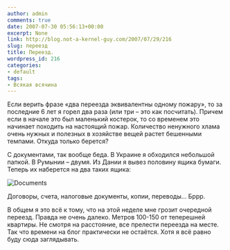 ```yaml
---
author: admin
comments: true
date: 2007-07-30 05:56:13+00:00
excerpt: None
link: http://blog.not-a-kernel-guy.com/2007/07/29/216
slug: переезд
title: Переезд.
wordpress_id: 216
categories:
- default
tags:
- Всякая всячина
---
```


Если верить фразе «два переезда эквивалентны одному пожару», то за последние 6 лет я горел два раза (или три – это как посчитать). Причем если в начале это был маленький костерок, то со временем это начинает походить на настоящий пожар. Количество ненужного хлама очень нужных и полезных в хозяйстве вещей растет бешенными темпами. Откуда только берется? 

С документами, так вообще беда. В Украине я обходился небольшой папкой. В Румынии – двумя. Из Дании я вывез половину ящика бумаги. Теперь их наберется на два таких ящика:



![Documents](http://blog.not-a-kernel-guy.com/wp-content/uploads/2007/07/docs.jpg)



Договоры, счета, налоговые документы, копии, переводы... Бррр.

В общем я это всё к тому, что на этой неделе мне грозит очередной переезд. Правда не очень далеко. Метров 100-150 от теперешней квартиры. Не смотря на расстояние, все прелести переезда на месте. Так что времени на блог практически не остаётся. Хотя я всё равно буду сюда заглядывать.


